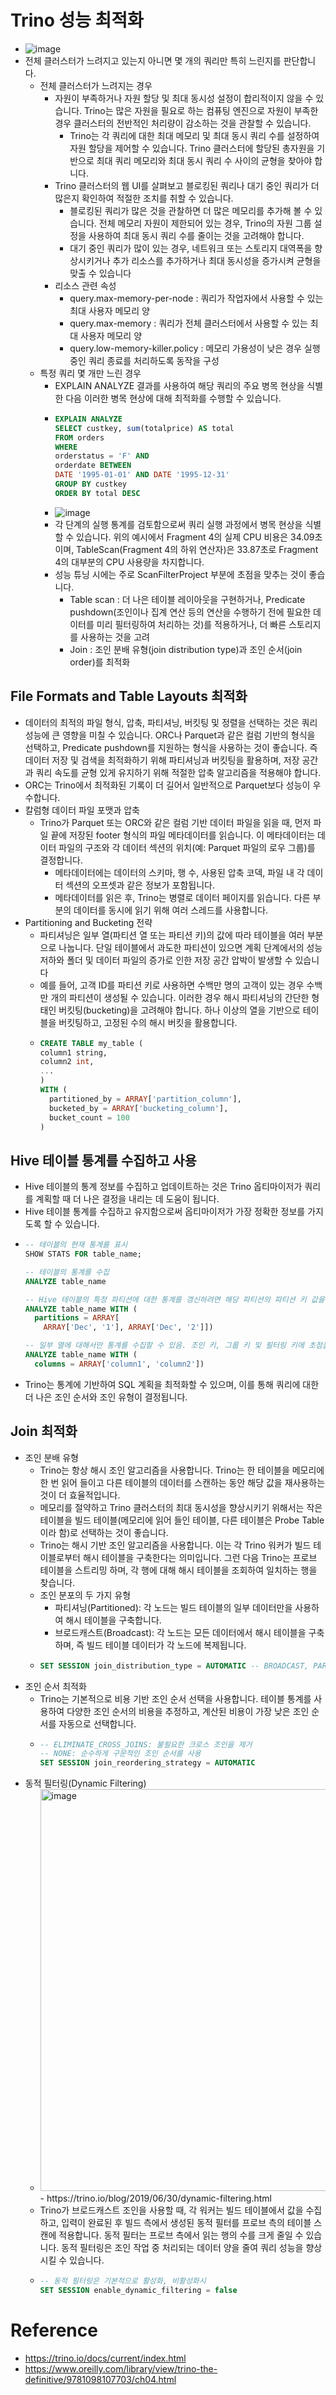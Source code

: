# Trino 성능 최적화
- ![image](https://github.com/mjs1995/coding/assets/47103479/b382eb3b-a886-4b14-86dc-2475d3dca373)
- 전체 클러스터가 느려지고 있는지 아니면 몇 개의 쿼리만 특히 느린지를 판단합니다.
  - 전체 클러스터가 느려지는 경우
    - 자원이 부족하거나 자원 할당 및 최대 동시성 설정이 합리적이지 않을 수 있습니다. Trino는 많은 자원을 필요로 하는 컴퓨팅 엔진으로 자원이 부족한 경우 클러스터의 전반적인 처리량이 감소하는 것을 관찰할 수 있습니다.
      - Trino는 각 쿼리에 대한 최대 메모리 및 최대 동시 쿼리 수를 설정하여 자원 할당을 제어할 수 있습니다. Trino 클러스터에 할당된 총자원을 기반으로 최대 쿼리 메모리와 최대 동시 쿼리 수 사이의 균형을 찾아야 합니다.
    - Trino 클러스터의 웹 UI를 살펴보고 블로킹된 쿼리나 대기 중인 쿼리가 더 많은지 확인하여 적절한 조치를 취할 수 있습니다.
      - 블로킹된 쿼리가 많은 것을 관찰하면 더 많은 메모리를 추가해 볼 수 있습니다. 전체 메모리 자원이 제한되어 있는 경우, Trino의 자원 그룹 설정을 사용하여 최대 동시 쿼리 수를 줄이는 것을 고려해야 합니다.
      - 대기 중인 쿼리가 많이 있는 경우, 네트워크 또는 스토리지 대역폭을 향상시키거나 추가 리소스를 추가하거나 최대 동시성을 증가시켜 균형을 맞출 수 있습니다
    - 리소스 관련 속성
      - query.max-memory-per-node : 쿼리가 작업자에서 사용할 수 있는 최대 사용자 메모리 양
      - query.max-memory : 쿼리가 전체 클러스터에서 사용할 수 있는 최대 사용자 메모리 양
      - query.low-memory-killer.policy : 메모리 가용성이 낮은 경우 실행 중인 쿼리 종료를 처리하도록 동작을 구성
  - 특정 쿼리 몇 개만 느린 경우
    - EXPLAIN ANALYZE 결과를 사용하여 해당 쿼리의 주요 병목 현상을 식별한 다음 이러한 병목 현상에 대해 최적화를 수행할 수 있습니다.
    - ```sql
      EXPLAIN ANALYZE
      SELECT custkey, sum(totalprice) AS total
      FROM orders
      WHERE
      orderstatus = 'F' AND
      orderdate BETWEEN
      DATE '1995-01-01' AND DATE '1995-12-31'
      GROUP BY custkey
      ORDER BY total DESC
      ```
    - ![image](https://github.com/mjs1995/Book_review/assets/47103479/87db1f05-3fd0-4e46-a09b-14e5aaec5a43)
    - 각 단계의 실행 통계를 검토함으로써 쿼리 실행 과정에서 병목 현상을 식별할 수 있습니다. 위의 예시에서 Fragment 4의 실제 CPU 비용은 34.09초이며, TableScan(Fragment 4의 하위 연산자)은 33.87초로 Fragment 4의 대부분의 CPU 사용량을 차지합니다.
    - 성능 튜닝 시에는 주로 ScanFilterProject 부분에 초점을 맞추는 것이 좋습니다.
      - Table scan : 더 나은 테이블 레이아웃을 구현하거나, Predicate pushdown(조인이나 집계 연산 등의 연산을 수행하기 전에 필요한 데이터를 미리 필터링하여 처리하는 것)를 적용하거나, 더 빠른 스토리지를 사용하는 것을 고려
      - Join : 조인 분배 유형(join distribution type)과 조인 순서(join order)를 최적화

## File Formats and Table Layouts 최적화
- 데이터의 최적의 파일 형식, 압축, 파티셔닝, 버킷팅 및 정렬을 선택하는 것은 쿼리 성능에 큰 영향을 미칠 수 있습니다. ORC나 Parquet과 같은 컬럼 기반의 형식을 선택하고, Predicate pushdown를 지원하는 형식을 사용하는 것이 좋습니다. 즉 데이터 저장 및 검색을 최적화하기 위해 파티셔닝과 버킷팅을 활용하며, 저장 공간과 쿼리 속도를 균형 있게 유지하기 위해 적절한 압축 알고리즘을 적용해야 합니다.
- ORC는 Trino에서 최적화된 기록이 더 길어서 일반적으로 Parquet보다 성능이 우수합니다.
- 칼럼형 데이터 파일 포맷과 압축
  - Trino가 Parquet 또는 ORC와 같은 컬럼 기반 데이터 파일을 읽을 때, 먼저 파일 끝에 저장된 footer 형식의 파일 메타데이터를 읽습니다. 이 메타데이터는 데이터 파일의 구조와 각 데이터 섹션의 위치(예: Parquet 파일의 로우 그룹)를 결정합니다.
    - 메타데이터에는 데이터의 스키마, 행 수, 사용된 압축 코덱, 파일 내 각 데이터 섹션의 오프셋과 같은 정보가 포함됩니다.
    - 메타데이터를 읽은 후, Trino는 병렬로 데이터 페이지를 읽습니다. 다른 부분의 데이터를 동시에 읽기 위해 여러 스레드를 사용합니다.
- Partitioning and Bucketing 전략
  - 파티셔닝은 일부 열(파티션 열 또는 파티션 키)의 값에 따라 테이블을 여러 부분으로 나눕니다. 단일 테이블에서 과도한 파티션이 있으면 계획 단계에서의 성능 저하와 폴더 및 데이터 파일의 증가로 인한 저장 공간 압박이 발생할 수 있습니다
  - 예를 들어, 고객 ID를 파티션 키로 사용하면 수백만 명의 고객이 있는 경우 수백만 개의 파티션이 생성될 수 있습니다. 이러한 경우 해시 파티셔닝의 간단한 형태인 버킷팅(bucketing)을 고려해야 합니다. 하나 이상의 열을 기반으로 테이블을 버킷팅하고, 고정된 수의 해시 버킷을 활용합니다.
  - ```sql
    CREATE TABLE my_table (
    column1 string,
    column2 int,
    ...
    )
    WITH (
      partitioned_by = ARRAY['partition_column'],
      bucketed_by = ARRAY['bucketing_column'],
      bucket_count = 100
    )
    ```

## Hive 테이블 통계를 수집하고 사용
- Hive 테이블의 통계 정보를 수집하고 업데이트하는 것은 Trino 옵티마이저가 쿼리를 계획할 때 더 나은 결정을 내리는 데 도움이 됩니다.
- Hive 테이블 통계를 수집하고 유지함으로써 옵티마이저가 가장 정확한 정보를 가지도록 할 수 있습니다.
- ```sql
  -- 테이블의 현재 통계를 표시
  SHOW STATS FOR table_name;

  -- 테이블의 통계를 수집
  ANALYZE table_name

  -- Hive 테이블의 특정 파티션에 대한 통계를 갱신하려면 해당 파티션의 파티션 키 값을 지정
  ANALYZE table_name WITH (
    partitions = ARRAY[
      ARRAY['Dec', '1'], ARRAY['Dec', '2']])

  -- 일부 열에 대해서만 통계를 수집할 수 있음. 조인 키, 그룹 키 및 필터링 키에 초점을 맞춤
  ANALYZE table_name WITH (
    columns = ARRAY['column1', 'column2'])
  ```
- Trino는 통계에 기반하여 SQL 계획을 최적화할 수 있으며, 이를 통해 쿼리에 대한 더 나은 조인 순서와 조인 유형이 결정됩니다.

## Join 최적화
- 조인 분배 유형
  - Trino는 항상 해시 조인 알고리즘을 사용합니다. Trino는 한 테이블을 메모리에 한 번 읽어 들이고 다른 테이블의 데이터를 스캔하는 동안 해당 값을 재사용하는 것이 더 효율적입니다.
  - 메모리를 절약하고 Trino 클러스터의 최대 동시성을 향상시키기 위해서는 작은 테이블을 빌드 테이블(메모리에 읽어 들인 테이블, 다른 테이블은 Probe Table이라 함)로 선택하는 것이 좋습니다.
  - Trino는 해시 기반 조인 알고리즘을 사용합니다. 이는 각 Trino 워커가 빌드 테이블로부터 해시 테이블을 구축한다는 의미입니다. 그런 다음 Trino는 프로브 테이블을 스트리밍 하며, 각 행에 대해 해시 테이블을 조회하여 일치하는 행을 찾습니다.
  - 조인 분포의 두 가지 유형
    - 파티셔닝(Partitioned): 각 노드는 빌드 테이블의 일부 데이터만을 사용하여 해시 테이블을 구축합니다.
    - 브로드캐스트(Broadcast): 각 노드는 모든 데이터에서 해시 테이블을 구축하며, 즉 빌드 테이블 데이터가 각 노드에 복제됩니다.
  - ```sql
    SET SESSION join_distribution_type = AUTOMATIC -- BROADCAST, PARTITIONED
    ```
- 조인 순서 최적화
  - Trino는 기본적으로 비용 기반 조인 순서 선택을 사용합니다. 테이블 통계를 사용하여 다양한 조인 순서의 비용을 추정하고, 계산된 비용이 가장 낮은 조인 순서를 자동으로 선택합니다.
  - ```sql
    -- ELIMINATE_CROSS_JOINS: 불필요한 크로스 조인을 제거
    -- NONE: 순수하게 구문적인 조인 순서를 사용
    SET SESSION join_reordering_strategy = AUTOMATIC
    ```
- 동적 필터링(Dynamic Filtering)
  - <img width="643" alt="image" src="https://github.com/mjs1995/muse-data-engineer/assets/47103479/83ea469c-a2d4-4a3f-89c8-58d74ac7ae06">
    - https://trino.io/blog/2019/06/30/dynamic-filtering.html
  - Trino가 브로드캐스트 조인을 사용할 때, 각 워커는 빌드 테이블에서 값을 수집하고, 입력이 완료된 후 빌드 측에서 생성된 동적 필터를 프로브 측의 테이블 스캔에 적용합니다. 동적 필터는 프로브 측에서 읽는 행의 수를 크게 줄일 수 있습니다. 동적 필터링은 조인 작업 중 처리되는 데이터 양을 줄여 쿼리 성능을 향상시킬 수 있습니다.
  - ```sql
    -- 동적 필터링은 기본적으로 활성화, 비활성화시
    SET SESSION enable_dynamic_filtering = false
    ```

# Reference
- https://trino.io/docs/current/index.html 
- https://www.oreilly.com/library/view/trino-the-definitive/9781098107703/ch04.html

